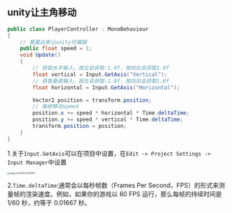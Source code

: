 ## unity让主角移动



```c#
public class PlayerController : MonoBehaviour
{
    // 暴露出来让unity可编辑
    public float speed = 1;
    void Update()
    {
        // 获取水平输入，按左会获取-1.0f，按向右会获取1.0f
        float vertical = Input.GetAxis("Vertical");
        // 获取垂直输入，按左会获取-1.0f，按向右会获取1.0f
        float horizontal = Input.GetAxis("Horizontal");

        Vector2 position = transform.position;
        // 每帧移动speed
        position.x += speed * horizontal * Time.deltaTime;
        position.y += speed * vertical * Time.deltaTime;
        transform.position = position;
    }
}
```

1.关于`Input.GetAxis`可以在项目中设置，在`Edit -> Project Settings -> Input Manager`中设置

<img src="../../assets/image-20241107213011941.png" alt="image-20241107213011941" style="zoom:33%;" />

2.`Time.deltaTime`:通常会以每秒帧数（Frames Per Second，FPS）的形式来测量帧的渲染速度。例如，如果你的游戏以 60 FPS 运行，那么每帧的持续时间是 1/60 秒，约等于 0.01667 秒。